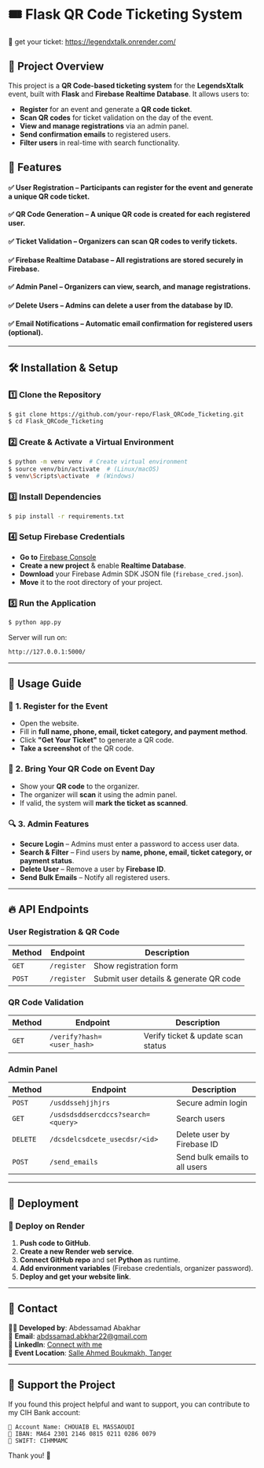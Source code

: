 # 🎟️ Flask QR Code Ticketing System
🔗 get your ticket: https://legendxtalk.onrender.com/
## 📌 Project Overview
This project is a **QR Code-based ticketing system** for the **LegendsXtalk** event, built with **Flask** and **Firebase Realtime Database**. It allows users to:
- **Register** for an event and generate a **QR code ticket**.
- **Scan QR codes** for ticket validation on the day of the event.
- **View and manage registrations** via an admin panel.
- **Send confirmation emails** to registered users.
- **Filter users** in real-time with search functionality.

## 🚀 Features
#### ✅ **User Registration** – Participants can register for the event and generate a unique QR code ticket.
#### ✅ **QR Code Generation** – A unique QR code is created for each registered user.
#### ✅ **Ticket Validation** – Organizers can scan QR codes to verify tickets.
#### ✅ **Firebase Realtime Database** – All registrations are stored securely in Firebase.
#### ✅ **Admin Panel** – Organizers can view, search, and manage registrations.
#### ✅ **Delete Users** – Admins can delete a user from the database by ID.
#### ✅ **Email Notifications** – Automatic email confirmation for registered users (optional).

---

## 🛠️ Installation & Setup
### 1️⃣ **Clone the Repository**
```bash
$ git clone https://github.com/your-repo/Flask_QRCode_Ticketing.git
$ cd Flask_QRCode_Ticketing
```

### 2️⃣ **Create & Activate a Virtual Environment**
```bash
$ python -m venv venv  # Create virtual environment
$ source venv/bin/activate  # (Linux/macOS)
$ venv\Scripts\activate  # (Windows)
```

### 3️⃣ **Install Dependencies**
```bash
$ pip install -r requirements.txt
```

### 4️⃣ **Setup Firebase Credentials**
- **Go to** [Firebase Console](https://console.firebase.google.com/)
- **Create a new project** & enable **Realtime Database**.
- **Download** your Firebase Admin SDK JSON file (`firebase_cred.json`).
- **Move** it to the root directory of your project.

### 5️⃣ **Run the Application**
```bash
$ python app.py
```
Server will run on:
```bash
http://127.0.0.1:5000/
```

---

## 📍 Usage Guide
### 🎫 **1. Register for the Event**
- Open the website.
- Fill in **full name, phone, email, ticket category, and payment method**.
- Click **"Get Your Ticket"** to generate a QR code.
- **Take a screenshot** of the QR code.

### 📸 **2. Bring Your QR Code on Event Day**
- Show your **QR code** to the organizer.
- The organizer will **scan** it using the admin panel.
- If valid, the system will **mark the ticket as scanned**.

### 🔍 **3. Admin Features**
- **Secure Login** – Admins must enter a password to access user data.
- **Search & Filter** – Find users by **name, phone, email, ticket category, or payment status**.
- **Delete User** – Remove a user by **Firebase ID**.
- **Send Bulk Emails** – Notify all registered users.

---

## 🔥 API Endpoints
### **User Registration & QR Code**
| Method | Endpoint       | Description |
|--------|---------------|-------------|
| `GET`  | `/register`   | Show registration form |
| `POST` | `/register`   | Submit user details & generate QR code |

### **QR Code Validation**
| Method | Endpoint     | Description |
|--------|-------------|-------------|
| `GET`  | `/verify?hash=<user_hash>` | Verify ticket & update scan status |

### **Admin Panel**
| Method | Endpoint       | Description |
|--------|---------------|-------------|
| `POST` | `/usddssehjjhjrs`      | Secure admin login |
| `GET`  | `/usdsdsddsercdccs?search=<query>` | Search users |
| `DELETE` | `/dcsdelcsdcete_usecdsr/<id>` | Delete user by Firebase ID |
| `POST` | `/send_emails` | Send bulk emails to all users |

---

## 🚀 Deployment
### **🔹 Deploy on Render**
1. **Push code to GitHub**.
2. **Create a new Render web service**.
3. **Connect GitHub repo** and set **Python** as runtime.
4. **Add environment variables** (Firebase credentials, organizer password).
5. **Deploy and get your website link**.

---

## 📩 Contact
👨‍💻 **Developed by**: Abdessamad Abakhar  
📧 **Email**: [abdssamad.abkhar22@gmail.com](mailto:abdssamad.abkhar22@gmail.com)  
🔗 **LinkedIn**: [Connect with me](https://www.linkedin.com/in/abakhar-abdessamad-735b18176/)  
📍 **Event Location**: [Salle Ahmed Boukmakh, Tanger](https://maps.app.goo.gl/SgTbTMuVYfcs8z366)  


---

## 🌟 Support the Project
If you found this project helpful and want to support, you can contribute to my CIH Bank account:

```
🔹 Account Name: CHOUAIB EL MASSAOUDI
🔹 IBAN: MA64 2301 2146 0815 0211 0286 0079
🔹 SWIFT: CIHMMAMC
```

Thank you! 🙌

